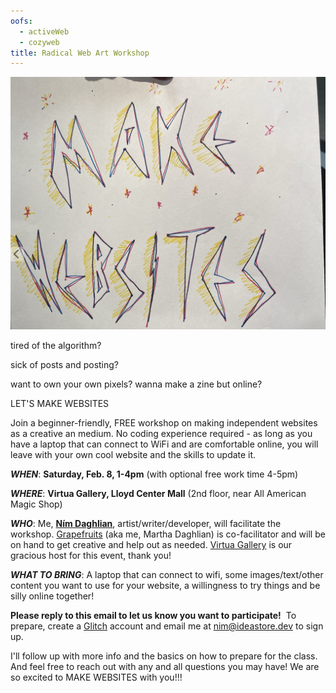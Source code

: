 ```yaml
---
oofs:
  - activeWeb
  - cozyweb
title: Radical Web Art Workshop
---
```


![A colorful flyer that says MAKE WEBSITES](/assets/notes/radweb-flyer.jpeg)


tired of the algorithm?

sick of posts and posting?

want to own your own pixels? wanna make a zine but online?

LET'S MAKE WEBSITES 

Join a beginner-friendly, FREE workshop on making independent websites as a creative an medium. No coding experience required - as long as you have a laptop that can connect to WiFi and are comfortable online, you will leave with your own cool website and the skills to update it.


_**WHEN**_: **Saturday, Feb. 8, 1-4pm** (with optional free work time 4-5pm)

_**WHERE**_: **Virtua Gallery, Lloyd Center Mall** (2nd floor, near All American Magic Shop)


_**WHO**_: Me, **[Ním Daghlian](https://www.mmmx.cloud/me)**, artist/writer/developer, will facilitate the workshop. [Grapefruits](https://www.marthadaghlian.com/grapefruits-art-space) (aka me, Martha Daghlian) is co-facilitator and will be on hand to get creative and help out as needed. [Virtua Gallery](https://www.instagram.com/virtua_gal/) is our gracious host for this event, thank you!


**_WHAT TO BRING_**: A laptop that can connect to wifi, some images/text/other content you want to use for your website, a willingness to try things and be silly online together!

  

**Please reply to this email to let us know you want to participate!** 
To prepare, create a [Glitch](https://glitch.com/) account and email me at nim@ideastore.dev to sign up.

 I'll follow up with more info and the basics on how to prepare for the class. And feel free to reach out with any and all questions you may have! We are so excited to MAKE WEBSITES with you!!!

